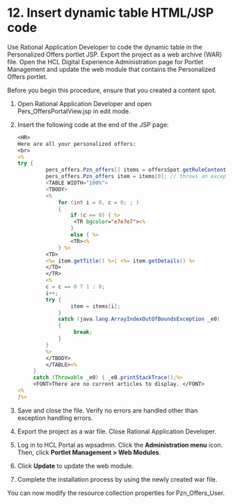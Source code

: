 # 12. Insert dynamic table HTML/JSP code

Use Rational Application Developer to code the dynamic table in the Personalized Offers portlet JSP. Export the project as a web archive (WAR) file. Open the HCL Digital Experience Administration page for Portlet Management and update the web module that contains the Personalized Offers portlet.

Before you begin this procedure, ensure that you created a content spot.

1. Open Rational Application Developer and open Pers_OffersPortalView.jsp in edit mode.

2. Insert the following code at the end of the JSP page:

   ```jsp
   <HR>  
   Here are all your personalized offers:    
   <br>    
   <%    
   try {    
            pers_offers.Pzn_offers[] items = offersSpot.getRuleContent();    
            pers_offers.Pzn_offers item = items[0]; // throws an exception if empty. %>    
            <TABLE WIDTH="100%">    
            <TBODY>    
            <%    
                for (int i = 0, c = 0; ; ) 
                {    
                    if (c == 0) { %>    
                     <TR bgcolor="e7e7e7"><%        
                    }    
                    else { %>    
                    <TR><%        
                } %>    
            <TD>
            <%= item.getTitle() %>: <%= item.getDetails() %>             
            </TD>    
            </TR>
            <%    
            c = c == 0 ? 1 : 0;
            i++;    
            try {    
                    item = items[i];    
                }    
                catch (java.lang.ArrayIndexOutOfBoundsException _e0) 
                {    
                     break;    
                }  
            } 
            %>    
            </TBODY>
            </TABLE><%    
        }    
        catch (Throwable _e0) { _e0.printStackTrace();%>     
        <FONT>There are no current articles to display. </FONT>  
   <%    
   }%>
   ```

3. Save and close the file. Verify no errors are handled other than exception handling errors.

4. Export the project as a war file. Close Rational Application Developer.

5. Log in to HCL Portal as wpsadmin. Click the **Administration menu** icon. Then, click **Portlet Management > Web Modules**.

6. Click **Update** to update the web module.

7. Complete the installation process by using the newly created war file.

You can now modify the resource collection properties for Pzn_Offers_User.
